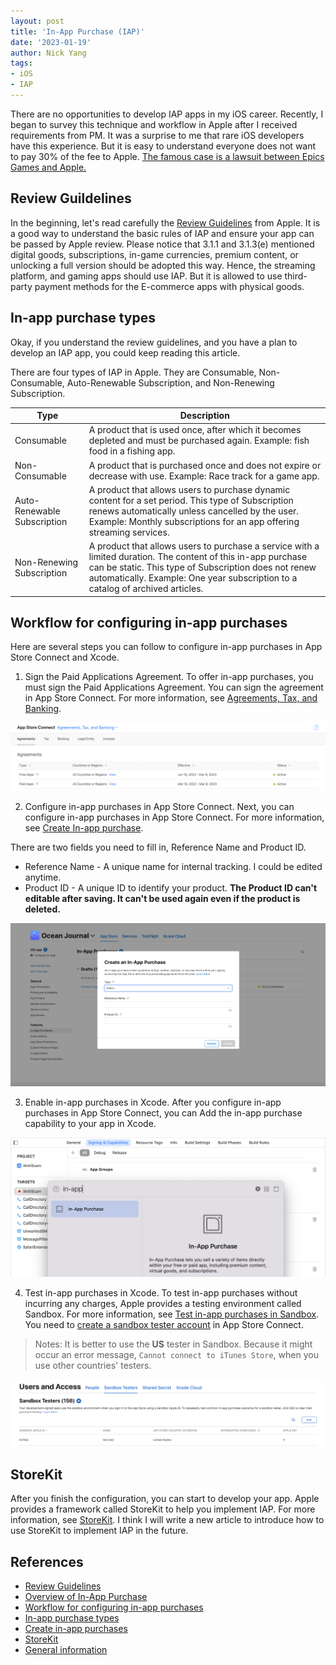 ```yaml
---
layout: post
title: 'In-App Purchase (IAP)'
date: '2023-01-19'
author: Nick Yang
tags:
- iOS
- IAP
---
```


There are no opportunities to develop IAP apps in my iOS career. Recently, I began to survey this technique and workflow in Apple after I received requirements from PM. It was a surprise to me that rare iOS developers have this experience. But it is easy to understand everyone does not want to pay 30% of the fee to Apple. [The famous case is a lawsuit between Epics Games and Apple.](https://en.wikipedia.org/wiki/Epic_Games_v._Apple)

## Review Guildelines
In the beginning, let's read carefully the [Review Guidelines](https://developer.apple.com/app-store/review/guidelines/#business) from Apple. It is a good way to understand the basic rules of IAP and ensure your app can be passed by Apple review. Please notice that 3.1.1 and 3.1.3(e) mentioned digital goods, subscriptions, in-game currencies, premium content, or unlocking a full version should be adopted this way. Hence, the streaming platform, and gaming apps should use IAP. But it is allowed to use third-party payment methods for the E-commerce apps with physical goods.

## In-app purchase types
Okay, if you understand the review guidelines, and you have a plan to develop an IAP app, you could keep reading this article. 

There are four types of IAP in Apple. They are Consumable, Non-Consumable, Auto-Renewable Subscription, and Non-Renewing Subscription.

| Type | Description |
| --- | --- |
| Consumable | A product that is used once, after which it becomes depleted and must be purchased again. Example: fish food in a fishing app. |
| Non-Consumable | A product that is purchased once and does not expire or decrease with use. Example: Race track for a game app.|
| Auto-Renewable Subscription | A product that allows users to purchase dynamic content for a set period. This type of Subscription renews automatically unless cancelled by the user. Example: Monthly subscriptions for an app offering streaming services. |
| Non-Renewing Subscription | A product that allows users to purchase a service with a limited duration. The content of this in-app purchase can be static. This type of Subscription does not renew automatically. Example: One year subscription to a catalog of archived articles. |

## Workflow for configuring in-app purchases
Here are several steps you can follow to configure in-app purchases in App Store Connect and Xcode.

1. Sign the Paid Applications Agreement.
To offer in-app purchases, you must sign the Paid Applications Agreement. You can sign the agreement in App Store Connect. For more information, see [Agreements, Tax, and Banking](https://help.apple.com/app-store-connect/#/devb6df5ee51).

![Agreements, Tax, and Banking](/public/in-app-purchase/agreement_tax_banking.png)

2. Configure in-app purchases in App Store Connect.
Next, you can configure in-app purchases in App Store Connect. For more information, see [Create In-app purchase](https://help.apple.com/app-store-connect/#/devae49fb316).

There are two fields you need to fill in, Reference Name and Product ID.
* Reference Name - A unique name for internal tracking. I could be edited anytime.
* Product ID - A unique ID to identify your product. **The Product ID can't editable after saving. It can't be used again even if the product is deleted.**

![Create In-app purchase](/public/in-app-purchase/create_iap.png)

3. Enable in-app purchases in Xcode.
After you configure in-app purchases in App Store Connect, you can Add the in-app purchase capability to your app in Xcode.

![Add the in-app purchase capability](/public/in-app-purchase/add_iap_capability.png)

4. Test in-app purchases in Xcode.
To test in-app purchases without incurring any charges, Apple provides a testing environment called Sandbox. For more information, see [Test in-app purchases in Sandbox](https://developer.apple.com/documentation/storekit/in-app_purchase/testing_in-app_purchases_with_sandbox). You need to [create a sandbox tester account](https://help.apple.com/app-store-connect/#/dev8b997bee1) in App Store Connect.

> Notes: It is better to use the **US** tester in Sandbox. Because it might occur an error message, `Cannot connect to iTunes Store`, when you use other countries' testers.

![Test in-app purchases in Sandbox](/public/in-app-purchase/sandbox_testers.png)

## StoreKit
After you finish the configuration, you can start to develop your app. Apple provides a framework called StoreKit to help you implement IAP. For more information, see [StoreKit](https://developer.apple.com/documentation/storekit). I think I will write a new article to introduce how to use StoreKit to implement IAP in the future.

## References
* [Review Guidelines](https://developer.apple.com/app-store/review/guidelines/#business)
* [Overview of In-App Purchase](https://developer.apple.com/in-app-purchase/)
* [Workflow for configuring in-app purchases](https://help.apple.com/app-store-connect/#/devb57be10e7)
* [In-app purchase types](https://help.apple.com/app-store-connect/#/dev3cd978dbd)
* [Create in-app purchases](https://help.apple.com/app-store-connect/#/devae49fb316)
* [StoreKit](https://developer.apple.com/documentation/storekit)
* [General information](https://help.apple.com/app-store-connect/#/dev84b80958f)
